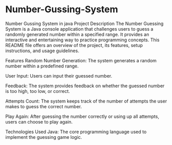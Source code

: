 # Number-Gussing-System
Number Gussing System in java
Project Description
The Number Guessing System is a Java console application that challenges users to guess a randomly generated number within a specified range. It provides an interactive and entertaining way to practice programming concepts. This README file offers an overview of the project, its features, setup instructions, and usage guidelines.

Features
Random Number Generation: The system generates a random number within a predefined range.

User Input: Users can input their guessed number.

Feedback: The system provides feedback on whether the guessed number is too high, too low, or correct.

Attempts Count: The system keeps track of the number of attempts the user makes to guess the correct number.

Play Again: After guessing the number correctly or using up all attempts, users can choose to play again.

Technologies Used
Java: The core programming language used to implement the guessing game logic.
